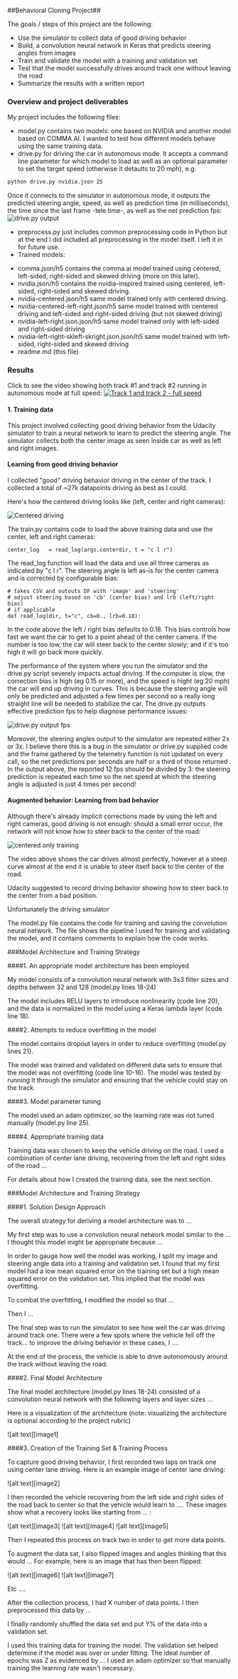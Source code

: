 ##Behavioral Cloning Project##

The goals / steps of this project are the following:
* Use the simulator to collect data of good driving behavior
* Build, a convolution neural network in Keras that predicts steering angles from images
* Train and validate the model with a training and validation set
* Test that the model successfully drives around track one without leaving the road
* Summarize the results with a written report

### Overview and project deliverables

My project includes the following files:
* model.py contains two models: one based on NVIDIA and another model based on COMMA.AI. I wanted to test how different models behave using the same training data.
* drive.py for driving the car in autonomous mode. It accepts a command line parameter for which model to load as well as an optional parameter to set the target speed (otherwise it detaults to 20 mph), e.g.

```sh
python drive.py nvidia.json 25
```

Once it connects to the simulator in autonomous mode, it outputs the predicted steering angle, speed, as well as prediction time (in milliseconds),  the time since the last frame -tele time-, as well as the net prediction fps:
![drive.py output](./assets/driving.png)
* preprocess.py just includes common preprocessing code in Python but at the end I did included all preprocessing in the model itself. I left it in for future use.
* Trained models:
- comma.json/h5 contains the comma.ai model trained using centered, left-sided, right-sided and skewed driving (more on this later).
- nvidia.json/h5 contains the nvidia-inspired trained using centered, left-sided, right-sided and skewed driving.
- nvidia-centered.json/h5 same model trained only with centered driving.
- nvidia-centered-left-right.json/h5 same model trained with centered driving and left-sided and right-sided driving (but not skewed driving)
- nvidia-left-right.json.json/h5 same model trained only with left-sided and right-sided driving
- nvidia-left-right-skleft-skright.json.json/h5 same model trained with left-sided, right-sided and skewed driving
- readme.md (this file)

### Results

Click to see the video showing both track #1 and track #2 running in autonomous mode at full speed:
[![Track 1 and track 2 - full speed](http://img.youtube.com/vi/RsCTkeEXxNU/0.jpg)](http://www.youtube.com/watch?v=RsCTkeEXxNU)

#### 1. Training data
This project involved collecting good driving behavior from the Udacity simulator to train a neural network to learn to predict the steering angle. The simulator collects both the center image as seen inside car as well as left and right images.

#### Learning from good driving behavior
I collected "good" driving behavior driving in the center of the track. I collected a total of ~27k datapoints driving as best as I could.

Here's how the centered driving looks like (left, center and right cameras):

![Centered driving](./assets/centered-LCR.gif "Centered Driving")

The train.py contains code to load the above training data and use the center, left and right cameras:

```
center_log   = read_log(args.centerdir, t = "c l r")
```

The read_log function will load the data and use all three cameras as indicated by "c l r". The steering angle is left as-is for the center camera and is corrected by configurable bias:

```
# takes CSV and outouts DF with 'image' and 'steering'
# adjust steering based on 'cb' (center bias) and lrb (left/right bias) 
# if applicable
def read_log(dir, t="c", cb=0., lrb=0.18):
```

In the code above the left / right bias defaults to 0.18. This bias controls how fast we want the car to get to a point ahead of the center camera. If the number is too low, the car will steer back to the center slowly; and if it's too high it will go back more quickly. 

The performance of the system where you run the simulator and the drive.py script severely impacts actual driving. If the computer is slow, the correction bias is high (eg 0.15 or more), and the speed is hight (eg 20 mph) the car will end up driving in curves. This is because the steering angle will only be predicted and adjusted a few times per second so a really long straight line will be needed to stabilize the car. The drive.py outputs effective prediction fps to help diagnose performance issues:

![drive.py output fps](./assets/driving-fps-detail.png)

Moreover, the steering angles output to the simulator are repeated either 2x or 3x. I believe there this is a bug in the simulator or drive.py supplied code and the frame gathered by the telemetry function is not updated on every call, so the net predictions per seconds are half or a third of those returned . In the output above, the reported 12 fps should be divided by 3: the steering prediction is repeated each time so the net speed at which the steering angle is adjusted is just 4 times per second! 

#### Augmented behavior: Learning from bad behavior

Although there's already implicit corrections made by using the left and right cameras, good driving is not enough: should a small error occur, the network will not know how to steer back to the center of the road:

![centered only training](./assets/track1-centered.gif)

The video above shows the car drives almost perfectly, however at a steep curve almost at the end it is unable to steer itself back to the center of the road.

Udacity suggested to record driving behavior showing how to steer back to the center from a bad position.

Unfortunately the driving simulator 

The model.py file contains the code for training and saving the convolution neural network. The file shows the pipeline I used for training and validating the model, and it contains comments to explain how the code works.

###Model Architecture and Training Strategy

####1. An appropriate model architecture has been employed

My model consists of a convolution neural network with 3x3 filter sizes and depths between 32 and 128 (model.py lines 18-24) 

The model includes RELU layers to introduce nonlinearity (code line 20), and the data is normalized in the model using a Keras lambda layer (code line 18). 

####2. Attempts to reduce overfitting in the model

The model contains dropout layers in order to reduce overfitting (model.py lines 21). 

The model was trained and validated on different data sets to ensure that the model was not overfitting (code line 10-16). The model was tested by running it through the simulator and ensuring that the vehicle could stay on the track.

####3. Model parameter tuning

The model used an adam optimizer, so the learning rate was not tuned manually (model.py line 25).

####4. Appropriate training data

Training data was chosen to keep the vehicle driving on the road. I used a combination of center lane driving, recovering from the left and right sides of the road ... 

For details about how I created the training data, see the next section. 

###Model Architecture and Training Strategy

####1. Solution Design Approach

The overall strategy for deriving a model architecture was to ...

My first step was to use a convolution neural network model similar to the ... I thought this model might be appropriate because ...

In order to gauge how well the model was working, I split my image and steering angle data into a training and validation set. I found that my first model had a low mean squared error on the training set but a high mean squared error on the validation set. This implied that the model was overfitting. 

To combat the overfitting, I modified the model so that ...

Then I ... 

The final step was to run the simulator to see how well the car was driving around track one. There were a few spots where the vehicle fell off the track... to improve the driving behavior in these cases, I ....

At the end of the process, the vehicle is able to drive autonomously around the track without leaving the road.

####2. Final Model Architecture

The final model architecture (model.py lines 18-24) consisted of a convolution neural network with the following layers and layer sizes ...

Here is a visualization of the architecture (note: visualizing the architecture is optional according to the project rubric)

![alt text][image1]

####3. Creation of the Training Set & Training Process

To capture good driving behavior, I first recorded two laps on track one using center lane driving. Here is an example image of center lane driving:

![alt text][image2]

I then recorded the vehicle recovering from the left side and right sides of the road back to center so that the vehicle would learn to .... These images show what a recovery looks like starting from ... :

![alt text][image3]
![alt text][image4]
![alt text][image5]

Then I repeated this process on track two in order to get more data points.

To augment the data sat, I also flipped images and angles thinking that this would ... For example, here is an image that has then been flipped:

![alt text][image6]
![alt text][image7]

Etc ....

After the collection process, I had X number of data points. I then preprocessed this data by ...


I finally randomly shuffled the data set and put Y% of the data into a validation set. 

I used this training data for training the model. The validation set helped determine if the model was over or under fitting. The ideal number of epochs was Z as evidenced by ... I used an adam optimizer so that manually training the learning rate wasn't necessary.
